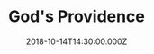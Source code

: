 ---
title: "God's Providence"
image: "https://firebasestorage.googleapis.com/v0/b/flatland-api.appspot.com/o/sermons%2FScreen%20Shot%202018-10-15%20at%2010.29.49%20AM.png?alt=media&token=aef492db-3c71-427d-bacd-6747ca21dff6"
date: "2018-10-14T14:30:00.000Z"
video:
  type: "vimeo"
  id: 295170277
speaker:
  name: "Bart Wilkins"
  permalink: "bart-wilkins"
series: "joshua"
---